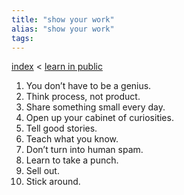 ```yaml
---
title: "show your work"
alias: "show your work"
tags: 
---
```


[index](_index.md) < [learn in public](¶-learn-in-public.md)

1.  You don’t have to be a genius.
2.  Think process, not product.
3.  Share something small every day.
4.  Open up your cabinet of curiosities.
5.  Tell good stories.
6.  Teach what you know.
7.  Don’t turn into human spam.
8.  Learn to take a punch.
9.  Sell out.
10.  Stick around.